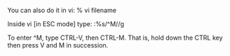 You can also do it in vi: % vi filename

Inside vi [in ESC mode] type: :%s/^M//g

To enter ^M, type CTRL-V, then CTRL-M. That is, hold down the CTRL key then press V and M in succession.
